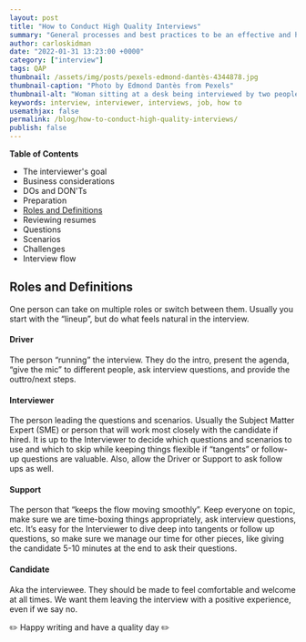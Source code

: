 ```yaml
---
layout: post
title: "How to Conduct High Quality Interviews"
summary: "General processes and best practices to be an effective and high quality tech interviewer."
author: carloskidman
date: "2022-01-31 13:23:00 +0000"
category: ["interview"]
tags: QAP
thumbnail: /assets/img/posts/pexels-edmond-dantès-4344878.jpg
thumbnail-caption: "Photo by Edmond Dantès from Pexels"
thumbnail-alt: "Woman sitting at a desk being interviewed by two people"
keywords: interview, interviewer, interviews, job, how to
usemathjax: false
permalink: /blog/how-to-conduct-high-quality-interviews/
publish: false
---
```


**Table of Contents**

- The interviewer's goal
- Business considerations
- DOs and DON'Ts
- Preparation
- [Roles and Definitions](#roles-and-definitions)
- Reviewing resumes
- Questions
- Scenarios
- Challenges
- Interview flow

## Roles and Definitions

One person can take on multiple roles or switch between them. Usually you start with the “lineup”, but do what feels natural in the interview.

#### Driver

The person “running” the interview. They do the intro, present the agenda, “give the mic” to different people, ask interview questions, and provide the outtro/next steps.

#### Interviewer

The person leading the questions and scenarios. Usually the Subject Matter Expert (SME) or person that will work most closely with the candidate if hired. It is up to the Interviewer to decide which questions and scenarios to use and which to skip while keeping things flexible if “tangents” or follow-up questions are valuable. Also, allow the Driver or Support to ask follow ups as well.

#### Support

The person that “keeps the flow moving smoothly”. Keep everyone on topic, make sure we are time-boxing things appropriately, ask interview questions, etc. It’s easy for the Interviewer to dive deep into tangents or follow up questions, so make sure we manage our time for other pieces, like giving the candidate 5-10 minutes at the end to ask their questions.

#### Candidate

Aka the interviewee. They should be made to feel comfortable and welcome at all times. We want them leaving the interview with a positive experience, even if we say no.


✏️ Happy writing and have a quality day ✏️
